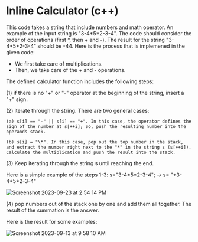 # Inline Calculator (c++)

This code takes a string that include numbers and math operator. An example of the input string is "3-4\*5\*2-3-4". The code should consider the order of operations (first \*, then + and -). The result for the string "3-4\*5\*2-3-4" should be -44.
Here is the process that is implemened in the given code:

* We first take care of multiplications.
* Then, we take care of the + and - operations.

The defined calculator function includes the following steps:

(1) if there is no "+" or "-" operator at the beginning of the string, insert a "+" sign.

(2) iterate through the string. There are two general cases:
    
    (a) s[i] == "-" || s[i] == "+". In this case, the operator defines the sign of the number at s[++i]; So, push the resulting number into the operands stack.
  
    (b) s[i] = "\*". In this case, pop out the top number in the stack, and extract the number right next to the "*" in the string s (s[++i]). Calculate the multiplication and push the result into the stack.
(3) Keep iterating through the string s until reaching the end.

Here is a simple example of the steps 1-3:
s="3-4\*5\*2-3-4";  -> s= "+3-4\*5\*2-3-4"

![Screenshot 2023-09-23 at 2 54 14 PM](https://github.com/sahandmsh/Calculator/assets/82970651/c12ec6a8-24c2-4859-8e94-18692a66883c)

(4) pop numbers out of the stack one by one and add them all together. The result of the summation is the answer.






Here is the result for some examples:

![Screenshot 2023-09-13 at 9 58 10 AM](https://github.com/sahandmsh/Calculator/assets/82970651/549f7177-8f4b-413f-a449-f80b0fd97284)





